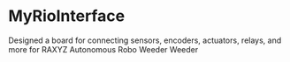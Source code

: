 # MyRioInterface
Designed a board for connecting sensors, encoders, actuators, relays, and more for RAXYZ Autonomous Robo Weeder Weeder
